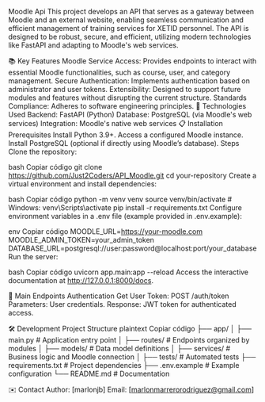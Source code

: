 Moodle Api
This project develops an API that serves as a gateway between Moodle and an external website, enabling seamless communication and efficient management of training services for XETID personnel. The API is designed to be robust, secure, and efficient, utilizing modern technologies like FastAPI and adapting to Moodle's web services.

📚 Key Features
Moodle Service Access: Provides endpoints to interact with essential Moodle functionalities, such as course, user, and category management.
Secure Authentication: Implements authentication based on administrator and user tokens.
Extensibility: Designed to support future modules and features without disrupting the current structure.
Standards Compliance: Adheres to software engineering principles.
🚀 Technologies Used
Backend: FastAPI (Python)
Database: PostgreSQL (via Moodle's web services)
Integration: Moodle's native web services
📋 Installation
Prerequisites
Install Python 3.9+.
Access a configured Moodle instance.
Install PostgreSQL (optional if directly using Moodle’s database).
Steps
Clone the repository:

bash
Copiar código
git clone https://github.com/Just2Coders/API_Moodle.git
cd your-repository
Create a virtual environment and install dependencies:

bash
Copiar código
python -m venv venv
source venv/bin/activate  # Windows: venv\Scripts\activate
pip install -r requirements.txt
Configure environment variables in a .env file (example provided in .env.example):

env
Copiar código
MOODLE_URL=https://your-moodle.com
MOODLE_ADMIN_TOKEN=your_admin_token
DATABASE_URL=postgresql://user:password@localhost:port/your_database
Run the server:

bash
Copiar código
uvicorn app.main:app --reload
Access the interactive documentation at http://127.0.0.1:8000/docs.

🔑 Main Endpoints
Authentication
Get User Token:
POST /auth/token
Parameters: User credentials.
Response: JWT token for authenticated access.

🛠️ Development
Project Structure
plaintext
Copiar código
├── app/
│   ├── main.py         # Application entry point
│   ├── routes/         # Endpoints organized by modules
│   ├── models/         # Data model definitions
│   ├── services/       # Business logic and Moodle connection
│   ├── tests/          # Automated tests
├── requirements.txt    # Project dependencies
├── .env.example        # Example configuration
└── README.md           # Documentation

✉️ Contact
Author: [marlonjb]
Email: [marlonmarrerorodriguez@gmail.com]
